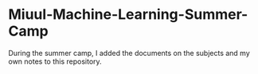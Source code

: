 # Miuul-Machine-Learning-Summer-Camp
During the summer camp, I added the documents on the subjects and my own notes to this repository.
